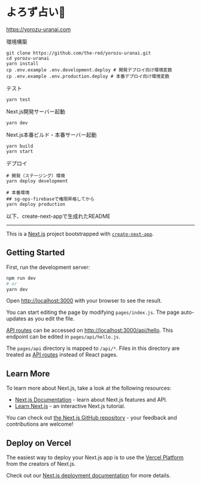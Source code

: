 # よろず占い🔮

https://yorozu-uranai.com

環境構築
```
git clone https://github.com/the-red/yorozu-uranai.git
cd yorozu-uranai
yarn install
cp .env.example .env.development.deploy # 開発デプロイ向け環境変数
cp .env.example .env.production.deploy # 本番デプロイ向け環境変数
```

テスト
```
yarn test
```

Next.js開発サーバー起動
```
yarn dev
```

Next.js本番ビルド・本番サーバー起動
```
yarn build
yarn start
```

デプロイ
```
# 開発（ステージング）環境
yarn deploy development

# 本番環境
## sg-ops-firebaseで権限昇格してから
yarn deploy production
```

以下、create-next-appで生成れたREADME

---

This is a [Next.js](https://nextjs.org/) project bootstrapped with [`create-next-app`](https://github.com/vercel/next.js/tree/canary/packages/create-next-app).

## Getting Started

First, run the development server:

```bash
npm run dev
# or
yarn dev
```

Open [http://localhost:3000](http://localhost:3000) with your browser to see the result.

You can start editing the page by modifying `pages/index.js`. The page auto-updates as you edit the file.

[API routes](https://nextjs.org/docs/api-routes/introduction) can be accessed on [http://localhost:3000/api/hello](http://localhost:3000/api/hello). This endpoint can be edited in `pages/api/hello.js`.

The `pages/api` directory is mapped to `/api/*`. Files in this directory are treated as [API routes](https://nextjs.org/docs/api-routes/introduction) instead of React pages.

## Learn More

To learn more about Next.js, take a look at the following resources:

- [Next.js Documentation](https://nextjs.org/docs) - learn about Next.js features and API.
- [Learn Next.js](https://nextjs.org/learn) - an interactive Next.js tutorial.

You can check out [the Next.js GitHub repository](https://github.com/vercel/next.js/) - your feedback and contributions are welcome!

## Deploy on Vercel

The easiest way to deploy your Next.js app is to use the [Vercel Platform](https://vercel.com/new?utm_medium=default-template&filter=next.js&utm_source=create-next-app&utm_campaign=create-next-app-readme) from the creators of Next.js.

Check out our [Next.js deployment documentation](https://nextjs.org/docs/deployment) for more details.
